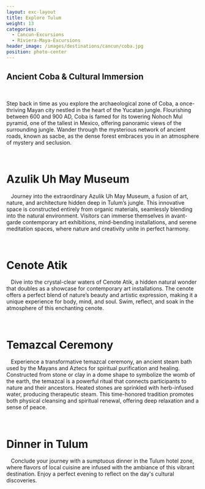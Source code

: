 ```yaml
---
layout: exc-layout
title: Explore Tulum
weight: 13
categories:
  - Cancun-Excursions
  - Riviera-Maya-Excursions
header_image: /images/destinations/cancun/coba.jpg
position: photo-center
---
```

## Ancient Coba & Cultural Immersion
 &nbsp; 

Step back in time as you explore the archaeological zone of Coba, a once-thriving Mayan city nestled in the heart of the Yucatan jungle. Flourishing between 600 and 900 AD, Coba is famed for its towering Nohoch Mul pyramid, one of the tallest in Mexico, offering panoramic views of the surrounding jungle. Wander through the mysterious network of ancient roads, known as sacbe, as the dense forest embraces you in an atmosphere of mystery and seclusion.

 

# Azulik Uh May Museum
 &nbsp; 
Journey into the extraordinary Azulik Uh May Museum, a fusion of art, nature, and architecture hidden deep in Tulum’s jungle. This innovative space is constructed entirely from organic materials, seamlessly blending into the natural environment. Visitors can immerse themselves in avant-garde contemporary art exhibitions, mind-bending installations, and serene meditation spaces, where nature and creativity unite in perfect harmony.

 

# Cenote Atik
 &nbsp; 
Dive into the crystal-clear waters of Cenote Atik, a hidden natural wonder that doubles as a showcase for contemporary art installations. The cenote offers a perfect blend of nature’s beauty and artistic expression, making it a unique experience for body, mind, and soul. Swim, reflect, and soak in the atmosphere of this enchanting cenote.

 

# Temazcal Ceremony
 &nbsp; 
Experience a transformative temazcal ceremony, an ancient steam bath used by the Mayans and Aztecs for spiritual purification and healing. Constructed from stone or clay in a dome shape to symbolize the womb of the earth, the temazcal is a powerful ritual that connects participants to nature and their ancestors. Heated stones are sprinkled with herb-infused water, producing therapeutic steam. This time-honored tradition promotes both physical cleansing and spiritual renewal, offering deep relaxation and a sense of peace.

 

# Dinner in Tulum
 &nbsp; 
Conclude your journey with a sumptuous dinner in the Tulum hotel zone, where flavors of local cuisine are infused with the ambiance of this vibrant destination. Enjoy a perfect evening to reflect on the day's cultural discoveries.
